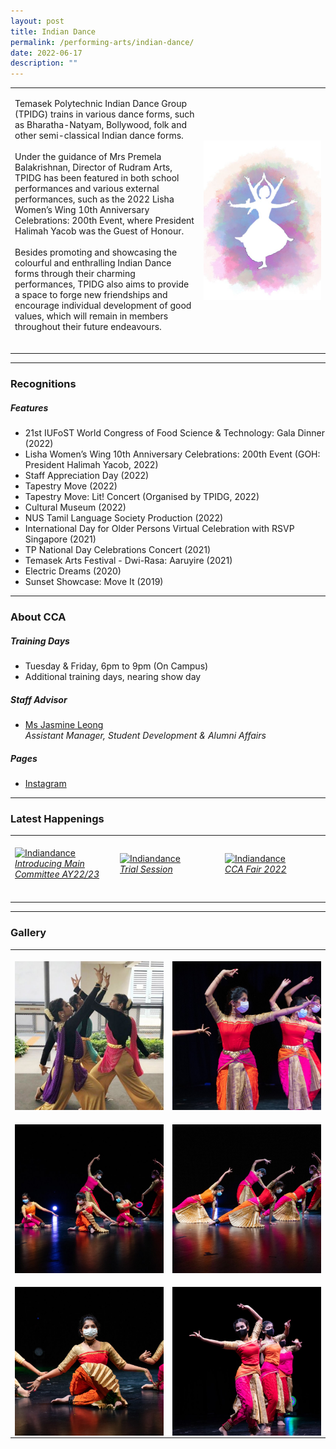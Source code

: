 ```yaml
---
layout: post
title: Indian Dance
permalink: /performing-arts/indian-dance/
date: 2022-06-17
description: ""
---
```

<table>
	<tbody>
		<tr>
			<td>
				<p>
                    Temasek Polytechnic Indian Dance Group (TPIDG) trains in various dance forms, such as Bharatha-Natyam, Bollywood, folk and other semi-classical Indian dance forms.
                    <br>
					<br>
					Under the guidance of Mrs Premela Balakrishnan, Director of Rudram Arts, TPIDG has been featured in both school performances and various external performances, such as the 2022 Lisha Women’s Wing 10th Anniversary Celebrations: 200th Event, where President Halimah Yacob was the Guest of Honour. 
					<br>
					<br>
Besides promoting and showcasing the colourful and enthralling Indian Dance forms through their charming performances, TPIDG also aims to provide a space to forge new friendships and encourage individual development of good values, which will remain in members throughout their future endeavours.
<br>
					<br>
				</p>
			</td>
			<td style="width:40%">
				<img alt="IDG" style="display:block;margin-left:auto;margin-right:auto;" src="/images/Arts/IDG/IDG_logo.png">
			</td>
		</tr>
	</tbody>
</table>
	
<hr>
	
### Recognitions

##### Features
	
<ul>
    <li>21st IUFoST World Congress of Food Science & Technology: Gala Dinner (2022)</li>
    <li>Lisha Women’s Wing 10th Anniversary Celebrations: 200th Event (GOH: President Halimah Yacob, 2022)</li>  
    <li>Staff Appreciation Day (2022)</li>
    <li>Tapestry Move (2022)</li>
    <li>Tapestry Move: Lit! Concert (Organised by TPIDG, 2022)</li>
    <li>Cultural Museum (2022)</li>
    <li>NUS Tamil Language Society Production (2022)
</li>
    <li>International Day for Older Persons Virtual Celebration with RSVP Singapore (2021)</li>  
	<li>TP National Day Celebrations Concert (2021)</li>
	<li>Temasek Arts Festival - Dwi-Rasa: Aaruyire (2021)</li>
	<li>Electric Dreams (2020)</li>
	<li>Sunset Showcase: Move It (2019)</li>
</ul>

<hr>

### About CCA

##### Training Days
            
<ul>    
    <li>Tuesday & Friday, 6pm to 9pm (On Campus)</li>
    <li>Additional training days, nearing show day</li>
</ul>


##### Staff Advisor

<ul>
	<li>
		<a href="mailto:jasmine_leong@tp.edu.sg">Ms Jasmine Leong</a>
		<br>
		<i>Assistant Manager, Student Development & Alumni Affairs</i>
	</li>
</ul>

##### Pages

<ul>
	<li><a href="https://www.instagram.com/tpindiandance">Instagram</a></li>
</ul>

<hr>

### Latest Happenings

<table>
    <tr>
        <td style="width:33%"><br>
            <a href="https://www.instagram.com/p/Cd3MXyuvr_w/">
                <image src="/images/Arts/IDG/IDG_Introducing Main Committee AY22-23.png" style="display:block;margin-left:auto;margin-right:auto;" alt="Indiandance">
                <h6 style="margin-top:0%">Introducing Main Committee AY22/23</h6>
                </image>
            </a>
        </td>
        <td style="width:33%"><br>
            <a href="https://www.instagram.com/p/Cdxyq_RPn0_/">
                <image src="/images/Arts/IDG/IDG_Trial Session.png" style="display:block;margin-left:auto;margin-right:auto;" alt="Indiandance">
                <h6 style="margin-top:0%">Trial Session</h6>
                </image>
            </a>
        </td>
        <td style="width:33%"><br>
            <a href="https://www.instagram.com/p/CcwslAUvgt4/">
                <image src="/images/Arts/IDG/IDG_CCA Fair 2022.png" style="display:block;margin-left:auto;margin-right:auto;" alt="Indiandance">
                <h6 style="margin-top:0%">CCA Fair 2022</h6>    
                </image>
            </a>
        </td>
    </tr>
</table>
	
<hr>

### Gallery

<table>
	<tbody>
		<tr>
			<td style="width:50%"><br>
				<img alt="IDG" style="display:block;margin-left:auto;margin-right:auto;" src="/images/Arts/IDG/IDG_pic_1.jpg">
			</td>
			<td style="width:50%"><br>
				<img alt="IDG" style="display:block;margin-left:auto;margin-right:auto;" src="/images/Arts/IDG/IDG_pic_2.jpg">
			</td>
		</tr>
		<tr>
			<td style="width:50%"><br>
				<img alt="IDG" style="display:block;margin-left:auto;margin-right:auto;" src="/images/Arts/IDG/IDG_pic_3.jpg">
			</td>
			<td style="width:50%"><br>
				<img alt="IDG" style="display:block;margin-left:auto;margin-right:auto;" src="/images/Arts/IDG/IDG_pic_4.jpg">
			</td>
		</tr>
		<tr>
			<td style="width:50%"><br>
				<img alt="IDG" style="display:block;margin-left:auto;margin-right:auto;" src="/images/Arts/IDG/IDG_pic_5.jpg">
			</td>
			<td style="width:50%"><br>
				<img alt="IDG" style="display:block;margin-left:auto;margin-right:auto;" src="/images/Arts/IDG/IDG_pic_6.jpg">
			</td>
		</tr>
	</tbody>
</table>